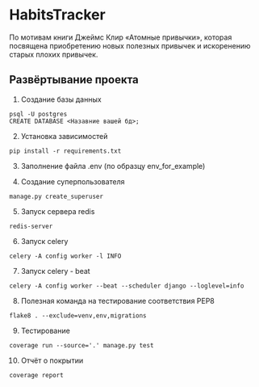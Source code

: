 # HabitsTracker

По мотивам книги Джеймс Клир «Атомные привычки», которая посвящена приобретению новых полезных привычек и искоренению
старых плохих привычек.

## Развёртывание проекта

1. Создание базы данных

```commandline
psql -U postgres
CREATE DATABASE <Назавние вашей бд>;
```

2. Установка зависимостей

```commandline
pip install -r requirements.txt
```

3. Заполнение файла .env
   (по образцу env_for_example)


4. Создание суперпользователя

```commandline
manage.py create_superuser
```

5. Запуск сервера redis

```commandline
redis-server
```

6. Запуск celery

```commandline
celery -A config worker -l INFO
```

7. Запуск celery - beat

```commandline
celery -A config worker --beat --scheduler django --loglevel=info
```

8. Полезная команда на тестирование соответствия PEP8

```commandline
flake8 . --exclude=venv,env,migrations 
```

9. Тестирование

```commandline
coverage run --source='.' manage.py test
```

10. Отчёт о покрытии

```commandline
coverage report
```

